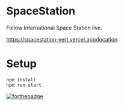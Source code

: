 # SpaceStation

Follow International Space Station live.

https://spacestation-vert.vercel.app/location

# Setup

```
npm install
npm run start
```

 [![forthebadge](https://forthebadge.com/images/badges/contains-17-coffee-cups.svg)](https://forthebadge.com)